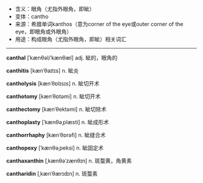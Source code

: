 - <span class="definition">含义：眼角（尤指外眼角，即眦）</span>
- <span class="definition">变体：cantho</span>
- <span class="definition">来源：希腊单词kanthos（意为corner of the eye或outer corner of the eye，即眼角或外眼角）</span>
- <span class="definition">用途：构成眼角（尤指外眼角，即眦）相关词汇</span>


---


<span class="vocabulary">**canthal**</span> [ˈkænθəl/ˈkænθæl] adj. 眦的，眼角的

<span class="vocabulary">**canthitis**</span> [kænˈθaɪtɪs] n. 眦炎 

<span class="vocabulary">**cantholysis**</span> [kænˈθɒlɪsɪs] n. 眦切开术

<span class="vocabulary">**canthotomy**</span> [kænˈθɒtəmi] n. 眦切开术

<span class="vocabulary">**canthectomy**</span> [kænˈθektəmi] n. 眦切除术

<span class="vocabulary">**canthoplasty**</span> [ˈkænθəˌplæsti] n. 眦成形术

<span class="vocabulary">**canthorrhaphy**</span> [kænˈθɒrəfi] n. 眦缝合术

<span class="vocabulary">**canthopexy**</span> [ˈkænθəˌpeksi] n. 眦固定术

<span class="vocabulary">**canthaxanthin**</span> [ˌkænθəˈzænθɪn] n. 斑蝥黄，角黄素

<span class="vocabulary">**cantharidin**</span> [ˌkænˈθærɪdɪn] n. 斑蝥素
